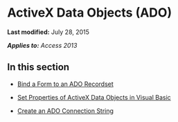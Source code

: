 
# ActiveX Data Objects (ADO)

 **Last modified:** July 28, 2015

 _**Applies to:** Access 2013_

## In this section


-  [Bind a Form to an ADO Recordset](de85b07c-aa2d-7cf6-e0da-70b682f1bdd0.md)
    
-  [Set Properties of ActiveX Data Objects in Visual Basic](54955634-d354-54ff-495b-1f696e392dfe.md)
    
-  [Create an ADO Connection String](ac29e820-ffbf-a15b-e13d-c9190dfad6ab.md)
    
